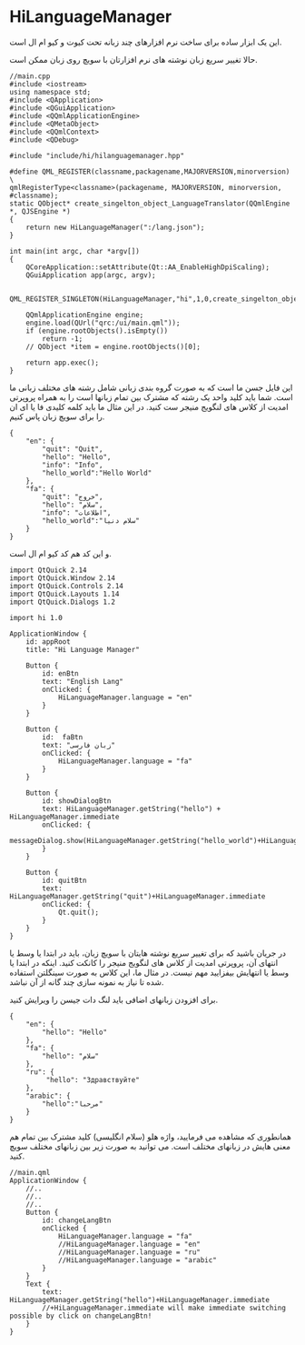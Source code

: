 # HiLanguageManager
این یک ابزار ساده برای ساخت نرم افزارهای چند زبانه تحت کیوت و کیو ام ال است.

حالا تغییر سریع زبان نوشته های نرم افزارتان با سویچ روی زبان ممکن است.

```
//main.cpp
#include <iostream>
using namespace std;
#include <QApplication>
#include <QGuiApplication>
#include <QQmlApplicationEngine>
#include <QMetaObject>
#include <QQmlContext>
#include <QDebug>

#include "include/hi/hilanguagemanager.hpp"

#define QML_REGISTER(classname,packagename,MAJORVERSION,minorversion) \
qmlRegisterType<classname>(packagename, MAJORVERSION, minorversion, #classname);
static QObject* create_singelton_object_LanguageTranslator(QQmlEngine *, QJSEngine *)
{
    return new HiLanguageManager(":/lang.json");
}

int main(int argc, char *argv[])
{
    QCoreApplication::setAttribute(Qt::AA_EnableHighDpiScaling);
    QGuiApplication app(argc, argv);

   QML_REGISTER_SINGLETON(HiLanguageManager,"hi",1,0,create_singelton_object_LanguageTranslator)

    QQmlApplicationEngine engine;
    engine.load(QUrl("qrc:/ui/main.qml"));
    if (engine.rootObjects().isEmpty())
        return -1;
    // QObject *item = engine.rootObjects()[0];

    return app.exec();
}
```

این فایل جسن ما است که به صورت گروه بندی زبانی شامل رشته های مختلف زبانی ما است.
شما باید کلید واحد یک رشته که مشترک بین تمام زبانها است را به همراه پروپرتی امدیت از کلاس های لنگویج منیجر ست کنید.
در این مثال ما باید کلمه کلیدی فا یا ای ان  را برای سویچ زبان پاس کنیم.

```
{
    "en": {
        "quit": "Quit",
        "hello": "Hello",
        "info": "Info",
        "hello_world":"Hello World"
    },
    "fa": {
        "quit": "خروج",
        "hello": "سلام",
        "info": "اطلاعات",
        "hello_world":"سلام دنیا"
    }
}
```

و این کد هم کد کیو ام ال است.
```
import QtQuick 2.14
import QtQuick.Window 2.14
import QtQuick.Controls 2.14
import QtQuick.Layouts 1.14
import QtQuick.Dialogs 1.2

import hi 1.0

ApplicationWindow {
    id: appRoot
    title: "Hi Language Manager"

    Button {
        id: enBtn
        text: "English Lang"
        onClicked: {
            HiLanguageManager.language = "en"
        }
    }

    Button {
        id:  faBtn
        text: "زبان فارسی"
        onClicked: {
            HiLanguageManager.language = "fa"
        }
    }

    Button {
        id: showDialogBtn
        text: HiLanguageManager.getString("hello") + HiLanguageManager.immediate
        onClicked: {
            messageDialog.show(HiLanguageManager.getString("hello_world")+HiLanguageManager.immediate)
        }
    }

    Button {
        id: quitBtn
        text: HiLanguageManager.getString("quit")+HiLanguageManager.immediate
        onClicked: {
            Qt.quit();
        }
    }
}

```

در جریان باشید که برای تغییر سریع نوشته هایتان با سویچ زبان، باید در ابتدا یا وسط یا انتهای آن، پروپرتی امدیت از کلاس های لنگویج منیجر را کانکت کنید.
اینکه در ابتدا یا وسط یا انتهایش بیفزایید مهم نیست.
در مثال ما، این کلاس به صورت سینگلتن استفاده شده تا نیاز به نمونه سازی چند گانه از آن نباشد.


برای افزودن زبانهای اضافی باید لنگ دات جیسن را ویرایش کنید.

```
{
    "en": {
        "hello": "Hello"
    },
    "fa": {
        "hello": "سلام"
    },
    "ru": {
         "hello": "Здравствуйте"
    },
    "arabic": {
        "hello":"مرحبا"
    }
}
```
همانطوری که مشاهده می فرمایید، واژه هلو (سلام انگلیسی) کلید مشترک بین تمام هم معنی هایش در زبانهای مختلف است. می توانید به صورت زیر بین زبانهای مختلف سویچ کنید.

```
//main.qml
ApplicationWindow {
    //..
    //..
    //..
    Button {
        id: changeLangBtn
        onClicked {
            HiLanguageManager.language = "fa"
            //HiLanguageManager.language = "en"
            //HiLanguageManager.language = "ru"
            //HiLanguageManager.language = "arabic"
        }
    }
    Text {
        text: HiLanguageManager.getString("hello")+HiLanguageManager.immediate
        //+HiLanguageManager.immediate will make immediate switching possible by click on changeLangBtn!
    }
}
```
